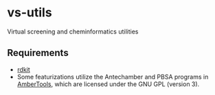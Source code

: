 vs-utils
========

Virtual screening and cheminformatics utilities

Requirements
------------
* [rdkit](http://www.rdkit.org/docs/Install.html)
* Some featurizations utilize the Antechamber and PBSA programs in
  [AmberTools](http://ambermd.org/#AmberTools), which are licensed under
  the GNU GPL (version 3).
